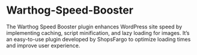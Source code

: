 # Warthog-Speed-Booster
The Warthog Speed Booster plugin enhances WordPress site speed by implementing caching, script minification, and lazy loading for images. It’s an easy-to-use plugin developed by ShopsFargo to optimize loading times and improve user experience.
